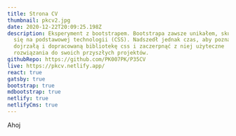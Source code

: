 ```yaml
---
title: Strona CV
thumbnail: pkcv2.jpg
date: 2020-12-22T20:09:25.198Z
description: Eksperyment z bootstrapem. Bootstrapa zawsze unikałem, skupiając
  się na podstawowej technologii (CSS). Nadszedł jednak czas, aby poznać gotową,
  dojrzałą i dopracowaną bibliotekę css i zaczerpnąć z niej użyteczne
  rozwiązania do swoich przyszłych projektów.
githubRepo: https://github.com/PK007PK/P35CV
live: https://pkcv.netlify.app/
react: true
gatsby: true
bootstrap: true
mdbootstrap: true
netlify: true
netlifyCms: true
---
```

Ahoj
